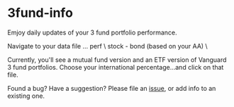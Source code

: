 # 3fund-info

Emjoy daily updates of your 3 fund portfolio performance.

Navigate to your data file ... perf \ stock - bond (based on your AA) \ 

Currently, you'll see a mutual fund version and an ETF version of Vanguard 3 fund portfolios.
Choose your international percentage...and click on that file.

Found a bug? Have a suggestion? Please file an [issue](https://github.com/rrelyea/3fund-info/issues), or add info to an existing one.
